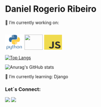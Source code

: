 # Daniel Rogerio Ribeiro


🔭 I’m currently working on:
<div style="display: inline_block"><br>
    <img height="50" width="60"  src="https://github.com/devicons/devicon/blob/master/icons/python/python-original-wordmark.svg" />
    <img height="50" width="60"  src="https://upload.wikimedia.org/wikipedia/commons/thumb/1/1d/PyCharm_Icon.svg/512px-PyCharm_Icon.svg.png" />
    <img height="50" width="60"  src="https://github.com/devicons/devicon/blob/master/icons/javascript/javascript-original.svg" />    
</div>

[![Top Langs](https://github-readme-stats.vercel.app/api/top-langs/?username=danielrogerioribeiro&show_icons=true&theme=tokyonight)](https://github.com/anuraghazra/github-readme-stats)

![Anurag's GitHub stats](https://github-readme-stats.vercel.app/api?username=danielrogerioribeiro&show_icons=true&theme=tokyonight)

    
 🌱 I’m currently learning: Django
 
    
    
    
<h3 align="left">Let´s Connect:</h3>
<p align="left">
<a href="https://www.linkedin.com/in/danielrogerioribeiro/" target="blank"><img src="https://img.shields.io/badge/-LinkedIn-%230077B5?style=for-the-badge&logo=linkedin&logoColor=white"></a>
<a href="https://discord.com/channels/@Daniel Ribeiro#7092" rarget="blank"><img src="https://img.shields.io/badge/Discord-5865F2?style=for-the-badge&logo=discord&logoColor=white"></a>


























<!--
**DanielRogerioRibeiro/DanielRogerioRibeiro** is a ✨ _special_ ✨ repository because its `README.md` (this file) appears on your GitHub profile.

Here are some ideas to get you started:
<div style="display: inline_block"><br>
      <img height="80" width="90"  src="https://github.com/devicons/devicon/blob/master/icons/django/django-plain-wordmark.svg" />
 </div>
- 🔭 I’m currently working on ...
- 🌱 I’m currently learning ...
- 👯 I’m looking to collaborate on ...
- 🤔 I’m looking for help with ...
- 💬 Ask me about ...
- 📫 How to reach me: ...
- 😄 Pronouns: ...
- ⚡ Fun fact: ...
[![GitHub Streak](https://github-readme-streak-stats.herokuapp.com/?user=danielrogerioribeiro)](https://git.io/streak-stats)

temas
dark, radical, merko, gruvbox, tokyonight, onedark, cobalt, synthwave, highcontrast, dracula).
-->
